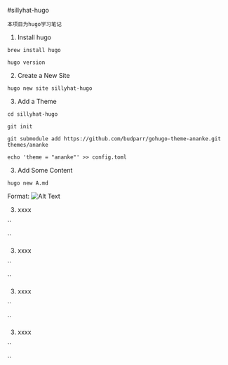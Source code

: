 #sillyhat-hugo

```
本项目为hugo学习笔记
```

1. Install hugo

`brew install hugo`

`hugo version`

2. Create a New Site

`hugo new site sillyhat-hugo`

3. Add a Theme

`cd sillyhat-hugo`

`git init`

`git submodule add https://github.com/budparr/gohugo-theme-ananke.git themes/ananke`

`echo 'theme = "ananke"' >> config.toml`

3. Add Some Content

`hugo new A.md`

Format: ![Alt Text](url)

3. xxxx

``

``

3. xxxx

``

``

3. xxxx

``

``

3. xxxx

``

``
